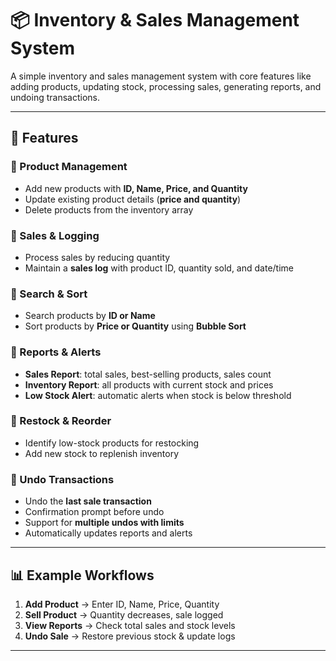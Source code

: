 
# 📦 Inventory & Sales Management System

A simple inventory and sales management system with core features like adding products, updating stock, processing sales, generating reports, and undoing transactions.

---

## 🚀 Features

### 🔹 Product Management
- Add new products with **ID, Name, Price, and Quantity**  
- Update existing product details (**price and quantity**)  
- Delete products from the inventory array  

### 🔹 Sales & Logging
- Process sales by reducing quantity  
- Maintain a **sales log** with product ID, quantity sold, and date/time  

### 🔹 Search & Sort
- Search products by **ID or Name**  
- Sort products by **Price or Quantity** using **Bubble Sort**  

### 🔹 Reports & Alerts
- **Sales Report**: total sales, best-selling products, sales count  
- **Inventory Report**: all products with current stock and prices  
- **Low Stock Alert**: automatic alerts when stock is below threshold  

### 🔹 Restock & Reorder
- Identify low-stock products for restocking  
- Add new stock to replenish inventory  

### 🔹 Undo Transactions
- Undo the **last sale transaction**  
- Confirmation prompt before undo  
- Support for **multiple undos with limits**  
- Automatically updates reports and alerts  

---

## 📊 Example Workflows

1. **Add Product** → Enter ID, Name, Price, Quantity  
2. **Sell Product** → Quantity decreases, sale logged  
3. **View Reports** → Check total sales and stock levels  
4. **Undo Sale** → Restore previous stock & update logs  

---






